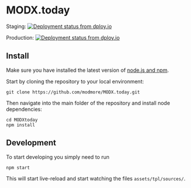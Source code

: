 # MODX.today

Staging: [![Deployment status from dploy.io](https://modxtoday.dploy.io/badge/23779029956970/20779.png)](http://dploy.io) 

Production: [![Deployment status from dploy.io](https://modxtoday.dploy.io/badge/02267417974182/28416.png)](http://dploy.io)


## Install

Make sure you have installed the latest version of [node.js and npm](https://docs.npmjs.com/getting-started/installing-node).

Start by cloning the repository to your local environment:
```
git clone https://github.com/modmore/MODX.today.git
```

Then navigate into the main folder of the repository and install node dependencies:
```
cd MODXtoday
npm install
```


## Development

To start developing you simply need to run
```
npm start
```
This will start live-reload and start watching the files `assets/tpl/sources/`.

